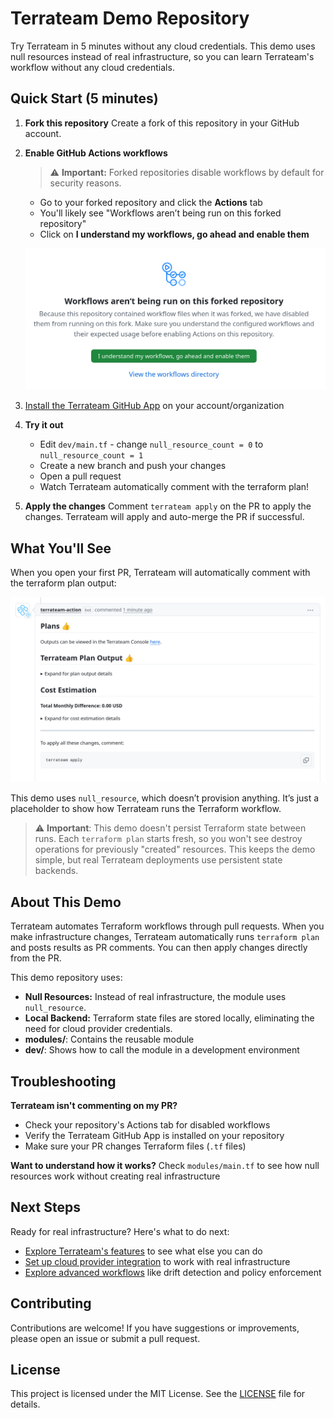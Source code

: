 # Terrateam Demo Repository

Try Terrateam in 5 minutes without any cloud credentials. This demo uses null resources instead of real infrastructure, so you can learn Terrateam's workflow without any cloud credentials.

## Quick Start (5 minutes)

1. **Fork this repository**
   Create a fork of this repository in your GitHub account.

2. **Enable GitHub Actions workflows**
   > ⚠️ **Important:** Forked repositories disable workflows by default for security reasons.
   
   - Go to your forked repository and click the **Actions** tab
   - You'll likely see "Workflows aren’t being run on this forked repository"
   - Click on **I understand my workflows, go ahead and enable them**
   
   ![Enable GitHub Actions workflows](./images/enable-workflows.png)

3. [Install the Terrateam GitHub App](https://github.com/apps/terrateam-action) on your account/organization

4. **Try it out**
   - Edit `dev/main.tf` - change `null_resource_count = 0` to `null_resource_count = 1`
   - Create a new branch and push your changes
   - Open a pull request
   - Watch Terrateam automatically comment with the terraform plan!

5. **Apply the changes**
   Comment `terrateam apply` on the PR to apply the changes. Terrateam will apply and auto-merge the PR if successful.

## What You'll See

When you open your first PR, Terrateam will automatically comment with the terraform plan output:

![Terrateam Plan](./images/terrateam-plan.png)

This demo uses `null_resource`, which doesn’t provision anything. It’s just a placeholder to show how Terrateam runs the Terraform workflow.

> ⚠️ **Important**: This demo doesn't persist Terraform state between runs. Each `terraform plan` starts fresh, so you won't see destroy operations for previously "created" resources. This keeps the demo simple, but real Terrateam deployments use persistent state backends.

## About This Demo

Terrateam automates Terraform workflows through pull requests. When you make infrastructure changes, Terrateam automatically runs `terraform plan` and posts results as PR comments. You can then apply changes directly from the PR.

This demo repository uses:
- **Null Resources:** Instead of real infrastructure, the module uses `null_resource`.
- **Local Backend:** Terraform state files are stored locally, eliminating the need for cloud provider credentials.
- **modules/**: Contains the reusable module 
- **dev/**: Shows how to call the module in a development environment

## Troubleshooting

**Terrateam isn't commenting on my PR?**
- Check your repository's Actions tab for disabled workflows
- Verify the Terrateam GitHub App is installed on your repository
- Make sure your PR changes Terraform files (`.tf` files)

**Want to understand how it works?** Check `modules/main.tf` to see how null resources work without creating real infrastructure

## Next Steps

Ready for real infrastructure? Here's what to do next:
- [Explore Terrateam's features](https://docs.terrateam.io/) to see what else you can do
- [Set up cloud provider integration](https://docs.terrateam.io/cloud-providers/) to work with real infrastructure
- [Explore advanced workflows](https://docs.terrateam.io/advanced-workflows) like drift detection and policy enforcement

## Contributing

Contributions are welcome! If you have suggestions or improvements, please open an issue or submit a pull request.

## License

This project is licensed under the MIT License. See the [LICENSE](LICENSE) file for details.
